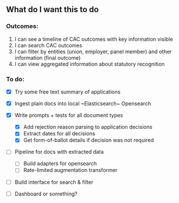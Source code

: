 ## What do I want this to do

### Outcomes:

1. I can see a timeline of CAC outcomes with key information visible
2. I can search CAC outcomes
3. I can filter by entities (union, employer, panel member) and other information (final outcome)
4. I can view aggregated information about statutory recognition

### To do:

- [x] Try some free text summary of applications
- [x] Ingest plain docs into local ~Elasticsearch~ Opensearch
- [x] Write prompts + tests for all document types
  - [x] Add rejection reason parsing to application decisions
  - [x] Extract dates for all decisions
  - [x] Get form-of-ballot details if decision was not required
- [ ] Pipeline for docs with extracted data
  - [ ] Build adapters for opensearch
  - [ ] Rate-limited augmentation transformer
- [ ] Build interface for search & filter
- [ ] Dashboard or something?

